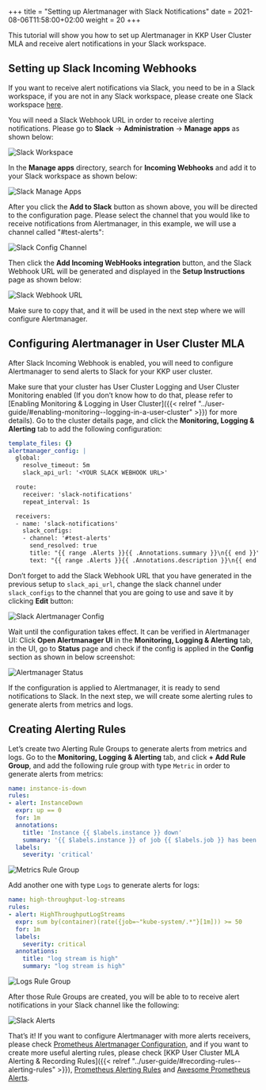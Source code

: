 +++
title = "Setting up Alertmanager with Slack Notifications"
date = 2021-08-06T11:58:00+02:00
weight = 20
+++

This tutorial will show you how to set up Alertmanager in KKP User Cluster MLA and receive alert notifications in your Slack workspace.

## Setting up Slack Incoming Webhooks

If you want to receive alert notifications via Slack, you need to be in a Slack workspace, if you are not in any Slack
workspace, please create one Slack workspace [here](https://slack.com/create).

You will need a Slack Webhook URL in order to receive alerting notifications. Please go to **Slack** ->
**Administration** -> **Manage apps** as shown below:

![Slack Workspace](/img/kubermatic/main/monitoring/user_cluster/slack_dashboard.png?classes=shadow,border, "Slack Workspace")

In the **Manage apps** directory, search for **Incoming Webhooks** and add it to your Slack workspace as shown below:

![Slack Manage Apps](/img/kubermatic/main/monitoring/user_cluster/slack_incoming_webhook.png?classes=shadow,border, "Slack Manage Apps")

After you click the **Add to Slack** button as shown above, you will be directed to the configuration page.
Please select the channel that you would like to receive notifications from Alertmanager, in this example, we will use
a channel called "#test-alerts":

![Slack Config Channel](/img/kubermatic/main/monitoring/user_cluster/slack_config_channel.png?classes=shadow,border, "Slack Channel Config")

Then click the **Add Incoming WebHooks integration** button, and the Slack Webhook URL will be generated and displayed
in the **Setup Instructions** page as shown below:

![Slack Webhook URL](/img/kubermatic/main/monitoring/user_cluster/slack_webhook_url.png?classes=shadow,border, "Slack Setup Instructions")

Make sure to copy that, and it will be used in the next step where we will configure Alertmanager.

## Configuring Alertmanager in User Cluster MLA

After Slack Incoming Webhook is enabled, you will need to configure Alertmanager to send alerts to Slack for your KKP user cluster.

Make sure that your cluster has User Cluster Logging and User Cluster Monitoring enabled (If you don’t know how to
do that, please refer to [Enabling Monitoring & Logging in User Cluster]({{< relref "../user-guide/#enabling-monitoring--logging-in-a-user-cluster" >}})
for more details). Go to the cluster details page, and click the **Monitoring, Logging & Alerting** tab to add the following configuration:

```yaml
template_files: {}
alertmanager_config: |
  global:
    resolve_timeout: 5m
    slack_api_url: '<YOUR SLACK WEBHOOK URL>'

  route:
    receiver: 'slack-notifications'
    repeat_interval: 1s

  receivers:
  - name: 'slack-notifications'
    slack_configs:
    - channel: '#test-alerts'
      send_resolved: true
      title: "{{ range .Alerts }}{{ .Annotations.summary }}\n{{ end }}"
      text: "{{ range .Alerts }}{{ .Annotations.description }}\n{{ end }}"
```
Don’t forget to add the Slack Webhook URL that you have generated in the previous setup to `slack_api_url`,
change the slack channel under `slack_configs` to the channel that you are going to use and save it by clicking **Edit** button:

![Slack Alertmanager Config](/img/kubermatic/main/monitoring/user_cluster/slack_alertmanager_config.png?classes=shadow,border, "Alertmanager Configuration")

Wait until the configuration takes effect. It can be verified in Alertmanager UI: Click **Open Alertmanager UI** in the
**Monitoring, Logging & Alerting** tab, in the UI, go to **Status** page and check if the config is applied in the **Config** section as shown in below screenshot:

![Alertmanager Status](/img/kubermatic/main/monitoring/user_cluster/alertmanager_status.png?classes=shadow,border, "Alertmanager Status")

If the configuration is applied to Alertmanager, it is ready to send notifications to Slack. In the next step, we will
create some alerting rules to generate alerts from metrics and logs.

## Creating Alerting Rules

Let’s create two Alerting Rule Groups to generate alerts from metrics and logs. Go to the **Monitoring, Logging & Alerting** tab,
and click **+ Add Rule Group**, and add the following rule group with type `Metric` in order to generate alerts from metrics:

```yaml
name: instance-is-down
rules:
- alert: InstanceDown
  expr: up == 0
  for: 1m
  annotations:
    title: 'Instance {{ $labels.instance }} down'
    summary: '{{ $labels.instance }} of job {{ $labels.job }} has been down for more than 1 minute.'
  labels:
    severity: 'critical'
```

![Metrics Rule Group](/img/kubermatic/main/monitoring/user_cluster/create_metrics_alert_rule.png?classes=shadow,border, "Creating Rule Group with type Metrics")

Add another one with type `Logs` to generate alerts for logs:

```yaml
name: high-throughput-log-streams
rules:
- alert: HighThroughputLogStreams
  expr: sum by(container)(rate({job=~"kube-system/.*"}[1m])) >= 50
  for: 1m
  labels:
    severity: critical
  annotations:
    title: "log stream is high"
    summary: "log stream is high"
```

![Logs Rule Group](/img/kubermatic/main/monitoring/user_cluster/create_logs_alert_rule.png?classes=shadow,border, "Creating Rule Group with type Logs")

After those Rule Groups are created, you will be able to to receive alert notifications in your Slack channel like the following:

![Slack Alerts](/img/kubermatic/main/monitoring/user_cluster/slack_alerts.png?classes=shadow,border, "Slack Alert Notifications")

That’s it! If you want to configure Alertmanager with more alerts receivers, please check [Prometheus Alertmanager Configuration](https://prometheus.io/docs/alerting/latest/configuration/),
and if you want to create more useful alerting rules, please check [KKP User Cluster MLA Alerting & Recording Rules]({{< relref "../user-guide/#recording-rules--alerting-rules" >}}), [Prometheus Alerting Rules](https://prometheus.io/docs/prometheus/latest/configuration/alerting_rules/)
and [Awesome Prometheus Alerts](https://awesome-prometheus-alerts.grep.to/).
